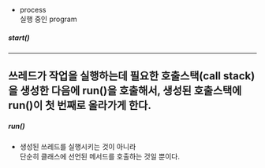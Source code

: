 

- process  
실행 중인 program  

##### start()

---
쓰레드가 작업을 실행하는데 필요한 호출스택(call stack)을 생성한 다음에
run()을 호출해서, 생성된 호출스택에 run()이 첫 번째로 올라가게 한다.  
---

##### run()
- 생성된 쓰레드를 실행시키는 것이 아니라  
단순히 클래스에 선언된 메서드를 호출하는 것일 뿐이다.  
